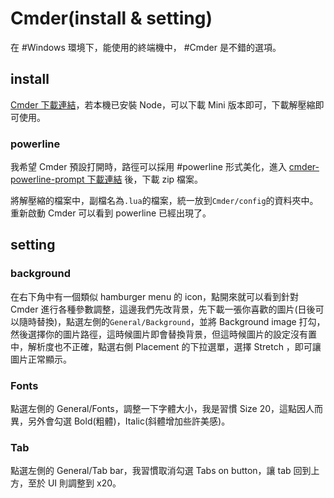 # Cmder(install & setting)

在 #Windows 環境下，能使用的終端機中， #Cmder 是不錯的選項。

## install

[Cmder 下載連結](https://cmder.net/)，若本機已安裝 Node，可以下載 Mini 版本即可，下載解壓縮即可使用。

### powerline

我希望 Cmder 預設打開時，路徑可以採用 #powerline 形式美化，進入 [cmder-powerline-prompt 下載連結](https://github.com/AmrEldib/cmder-powerline-prompt) 後，下載 zip 檔案。

將解壓縮的檔案中，副檔名為`.lua`的檔案，統一放到`Cmder/config`的資料夾中。重新啟動 Cmder 可以看到 powerline 已經出現了。

## setting

### background

在右下角中有一個類似 hamburger menu 的 icon，點開來就可以看到針對 Cmder 進行各種參數調整，這邊我們先改背景，先下載一張你喜歡的圖片(日後可以隨時替換)，點選左側的`General/Background`，並將 Background image 打勾，然後選擇你的圖片路徑，這時候圖片即會替換背景，但這時候圖片的設定沒有置中，解析度也不正確，點選右側 Placement 的下拉選單，選擇 Stretch ，即可讓圖片正常顯示。

### Fonts

點選左側的 General/Fonts，調整一下字體大小，我是習慣 Size 20，這點因人而異，另外會勾選 Bold(粗體)，Italic(斜體增加些許美感)。

### Tab

點選左側的 General/Tab bar，我習慣取消勾選 Tabs on button，讓 tab 回到上方，至於 UI 則調整到 x20。
